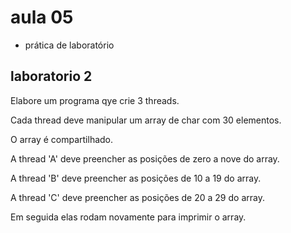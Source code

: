 # aula 05

- prática de laboratório

## laboratorio 2

Elabore um programa qye crie 3 threads.

Cada thread deve manipular um array de char com 30 elementos.

O array é compartilhado.

A thread 'A' deve preencher as posições de zero a nove do array.

A thread 'B' deve preencher as posições de 10 a 19 do array.

A thread 'C' deve preencher as posições de 20 a 29 do array.

Em seguida elas rodam novamente para imprimir o array.
